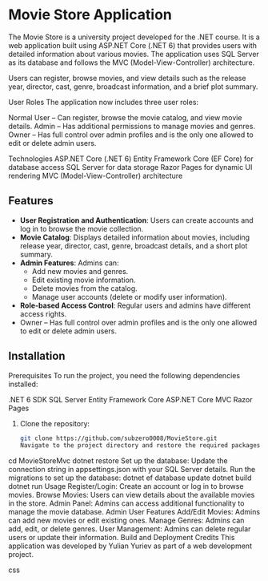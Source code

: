 # Movie Store Application

The Movie Store is a university project developed for the .NET course. It is a web application built using ASP.NET Core (.NET 6) that provides users with detailed information about various movies. The application uses SQL Server as its database and follows the MVC (Model-View-Controller) architecture.

Users can register, browse movies, and view details such as the release year, director, cast, genre, broadcast information, and a brief plot summary.

User Roles
The application now includes three user roles:

Normal User – Can register, browse the movie catalog, and view movie details.
Admin – Has additional permissions to manage movies and genres.
Owner – Has full control over admin profiles and is the only one allowed to edit or delete admin users.

Technologies
ASP.NET Core (.NET 6)
Entity Framework Core (EF Core) for database access
SQL Server for data storage
Razor Pages for dynamic UI rendering
MVC (Model-View-Controller) architecture

## Features
- **User Registration and Authentication**: Users can create accounts and log in to browse the movie collection.
- **Movie Catalog**: Displays detailed information about movies, including release year, director, cast, genre, broadcast details, and a short plot summary.
- **Admin Features**: Admins can:
  - Add new movies and genres.
  - Edit existing movie information.
  - Delete movies from the catalog.
  - Manage user accounts (delete or modify user information).
- **Role-based Access Control**: Regular users and admins have different access rights.
- Owner – Has full control over admin profiles and is the only one allowed to edit or delete admin users.

## Installation
Prerequisites
To run the project, you need the following dependencies installed:

.NET 6 SDK
SQL Server
Entity Framework Core
ASP.NET Core MVC
Razor Pages
1. Clone the repository:
   ```bash
   git clone https://github.com/subzero0008/MovieStore.git
   Navigate to the project directory and restore the required packages:
cd MovieStoreMvc
dotnet restore
Set up the database:
Update the connection string in appsettings.json with your SQL Server details.
Run the migrations to set up the database: dotnet ef database update
dotnet build
dotnet run
Usage
Register/Login: Create an account or log in to browse movies.
Browse Movies: Users can view details about the available movies in the store.
Admin Panel: Admins can access additional functionality to manage the movie database.
Admin User Features
Add/Edit Movies: Admins can add new movies or edit existing ones.
Manage Genres: Admins can add, edit, or delete genres.
User Management: Admins can delete regular users or update their information.
Build and Deployment
Credits
This application was developed by Yulian Yuriev as part of a web development project.

css

